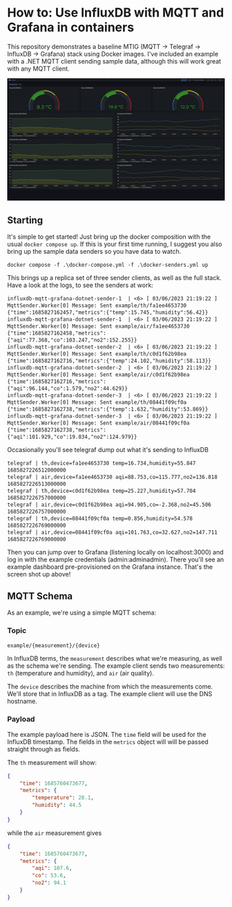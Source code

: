 # How to: Use InfluxDB with MQTT and Grafana in containers

This repository demonstrates a baseline MTIG (MQTT -> Telegraf -> InfluxDB -> Grafana) stack
using Docker images. I've included an example with a .NET MQTT client sending sample data, although this will
work great with any MQTT client.

![Example Grafana Dashboard](/docs/images/dashboard-x3.png)

## Starting

It's simple to get started! Just bring up the docker composition with the usual `docker compose up`. If this is your first time running, I suggest you also bring up the sample data senders so you have data to watch.

```
docker compose -f .\docker-compose.yml -f .\docker-senders.yml up
```

This brings up a replica set of three sender clients, as well as the
full stack. Have a look at the logs, to see the senders at work:

```
influxdb-mqtt-grafana-dotnet-sender-1  | <6> [ 03/06/2023 21:19:22 ] MqttSender.Worker[0] Message: Sent example/th/fa1ee4653730 {"time":1685827162457,"metrics":{"temp":15.745,"humidity":56.42}}
influxdb-mqtt-grafana-dotnet-sender-1  | <6> [ 03/06/2023 21:19:22 ] MqttSender.Worker[0] Message: Sent example/air/fa1ee4653730 {"time":1685827162458,"metrics":{"aqi":77.368,"co":103.247,"no2":152.255}}
influxdb-mqtt-grafana-dotnet-sender-2  | <6> [ 03/06/2023 21:19:22 ] MqttSender.Worker[0] Message: Sent example/th/c0d1f62b98ea {"time":1685827162716,"metrics":{"temp":24.102,"humidity":58.113}}
influxdb-mqtt-grafana-dotnet-sender-2  | <6> [ 03/06/2023 21:19:22 ] MqttSender.Worker[0] Message: Sent example/air/c0d1f62b98ea {"time":1685827162716,"metrics":{"aqi":96.144,"co":1.579,"no2":44.629}}
influxdb-mqtt-grafana-dotnet-sender-3  | <6> [ 03/06/2023 21:19:22 ] MqttSender.Worker[0] Message: Sent example/th/08441f09cf0a {"time":1685827162738,"metrics":{"temp":1.632,"humidity":53.869}}
influxdb-mqtt-grafana-dotnet-sender-3  | <6> [ 03/06/2023 21:19:22 ] MqttSender.Worker[0] Message: Sent example/air/08441f09cf0a {"time":1685827162738,"metrics":{"aqi":101.929,"co":19.834,"no2":124.979}}
```

Occasionally you'll see telegraf dump out what it's sending to InfluxDB

```
telegraf | th,device=fa1ee4653730 temp=16.734,humidity=55.847 1685827226512000000
telegraf | air,device=fa1ee4653730 aqi=88.753,co=115.777,no2=136.818 1685827226513000000
telegraf | th,device=c0d1f62b98ea temp=25.227,humidity=57.704 1685827226757000000
telegraf | air,device=c0d1f62b98ea aqi=94.905,co=-2.368,no2=45.506 1685827226757000000
telegraf | th,device=08441f09cf0a temp=0.856,humidity=54.578 1685827226769000000
telegraf | air,device=08441f09cf0a aqi=101.763,co=32.627,no2=147.711 1685827226769000000
```

Then you can jump over to Grafana (listening locally on localhost:3000) and log in with the example credentials (admin:adminadmin). 
There you'll see an example dashboard pre-provisioned on the Grafana instance. That's the screen shot up above!

## MQTT Schema

As an example, we're using a simple MQTT schema:

### Topic

```
example/{measurement}/{device}
```

In InfluxDB terms, the `measurement` describes what we're measuring, as well as the schema we're sending. The example
client sends two measurements: `th` (temperature and humidity), and `air` (air quality).

The `device` describes the machine from which the measurements come. We'll store that in InfluxDB as a tag.
The example client will use the DNS hostname.

### Payload

The example payload here is JSON. The `time` field will be used for the InfluxDB timestamp. The fields in the
`metrics` object will will be passed straight through as fields.

The `th` measurement will show:

```json
{
    "time": 1685760473677,
    "metrics": {
        "temperature": 28.1,
        "humidity": 44.5
    }
}
```

while the `air` measurement gives

```json
{
    "time": 1685760473677,
    "metrics": {
        "aqi": 107.6,
        "co": 53.6,
        "no2": 94.1
    }
}
```

